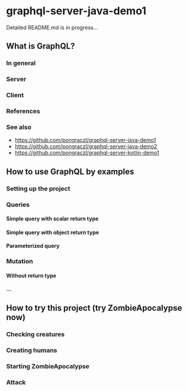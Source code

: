 # graphql-server-java-demo1
Detailed README.md is in progress...

## What is GraphQL?
### In general
### Server
### Client
### References
### See also
- https://github.com/pongraczl/graphql-server-java-demo1
- https://github.com/pongraczl/graphql-server-java-demo2
- https://github.com/pongraczl/graphql-server-kotlin-demo1


## How to use GraphQL by examples
### Setting up the project
### Queries
#### Simple query with scalar return type
#### Simple query with object return type
#### Parameterized query
### Mutation
#### Without return type
#### ...

## How to try this project (try ZombieApocalypse now)
### Checking creatures
### Creating humans
### Starting ZombieApocalypse
### Attack
